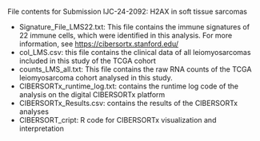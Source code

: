 File contents for Submission IJC-24-2092: H2AX in soft tissue sarcomas

- Signature_File_LMS22.txt: This file contains the immune signatures of 22 immune cells, which were identified in this analysis. For more information, see https://cibersortx.stanford.edu/
- col_LMS.csv: this file contains the clinical data of all leiomyosarcomas included in this study of the TCGA cohort
- counts_LMS_all.txt: This file contains the raw RNA counts of the TCGA leiomyosarcoma cohort analysed in this study.
- CIBERSORTx_runtime_log.txt: contains the runtime log code of the analysis on the digital CIBERSORTx platform
- CIBERSORTx_Results.csv: contains the results of the CIBERSORTx analyses
- CIBERSORT_cript: R code for CIBERSORTx visualization and interpretation
